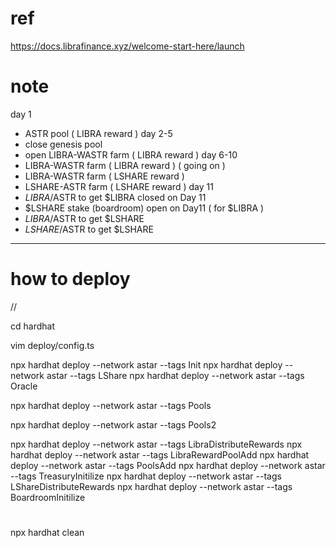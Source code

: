 # ref

https://docs.librafinance.xyz/welcome-start-here/launch

# note

day 1

- ASTR pool ( LIBRA reward )
  day 2-5
- close genesis pool
- open LIBRA-WASTR farm ( LIBRA reward )
  day 6-10
- LIBRA-WASTR farm ( LIBRA reward ) ( going on )
- LIBRA-WASTR farm ( LSHARE reward )
- LSHARE-ASTR farm ( LSHARE reward )
  day 11
- $LIBRA/$ASTR to get $LIBRA closed on Day 11
- $LSHARE stake (boardroom) open on Day11 ( for $LIBRA )
- $LIBRA/$ASTR to get $LSHARE
- $LSHARE/$ASTR to get $LSHARE

---

# how to deploy

//

cd hardhat

vim deploy/config.ts

npx hardhat deploy --network astar --tags Init
npx hardhat deploy --network astar --tags LShare
npx hardhat deploy --network astar --tags Oracle

npx hardhat deploy --network astar --tags Pools

npx hardhat deploy --network astar --tags Pools2

npx hardhat deploy --network astar --tags LibraDistributeRewards
npx hardhat deploy --network astar --tags LibraRewardPoolAdd
npx hardhat deploy --network astar --tags PoolsAdd
npx hardhat deploy --network astar --tags TreasuryInitilize
npx hardhat deploy --network astar --tags LShareDistributeRewards
npx hardhat deploy --network astar --tags BoardroomInitilize

#

npx hardhat clean

